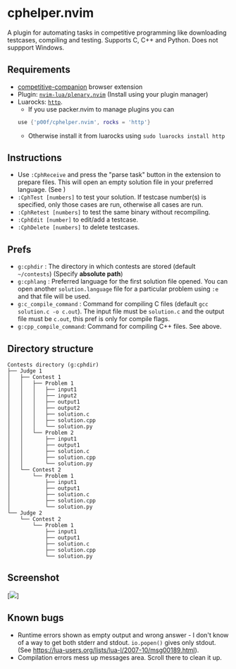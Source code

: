 # cphelper.nvim
A plugin for automating tasks in competitive programming like downloading testcases, compiling and testing. Supports C, C++ and Python. Does not suppport Windows.

## Requirements
- [competitive-companion](https://github.com/jmerle/competitive-companion) browser extension
- Plugin: [`nvim-lua/plenary.nvim`](https://github.com/nvim-lua/plenary.nvim/) (Install using your plugin manager)
- Luarocks: [`http`](https://daurnimator.github.io/lua-http/).
	- If you use packer.nvim to manage plugins you can
	```lua
	use {'p00f/cphelper.nvim', rocks = 'http'}
	```
	- Otherwise install it from luarocks using
	`sudo luarocks install http`

## Instructions
- Use `:CphReceive` and press the "parse task" button in the extension to prepare files. This will open an empty solution file in your preferred language. (See )
- `:CphTest [numbers]` to test your solution. If testcase number(s) is specified, only those cases are run, otherwise all cases are run.
- `:CphRetest [numbers]` to test the same binary without recompiling.
- `:CphEdit [number]` to edit/add a testcase.
- `:CphDelete [numbers]` to delete testcases.
## Prefs
- `g:cphdir` : The directory in which contests are stored (default `~/contests`) (Specify **absolute path**)
- `g:cphlang` : Preferred language for the first solution file opened. You can open another `solution.language` file for a particular problem using `:e` and that file will be used.
- `g:c_compile_command` : Command for compiling C files (default `gcc solution.c -o c.out`). The input file must be `solution.c` and the output file must be `c.out`, this pref is  only for compile flags.
- `g:cpp_compile_command`: Command for compiling C++ files. See above.
## Directory structure
```
Contests directory (g:cphdir)
├── Judge 1
│   ├── Contest 1
│   │   ├── Problem 1
│   │   │   ├── input1
│   │   │   ├── input2
│   │   │   ├── output1
│   │   │   ├── output2
│   │   │   ├── solution.c
│   │   │   ├── solution.cpp
│   │   │   └── solution.py
│   │   └── Problem 2
│   │       ├── input1
│   │       ├── output1
│   │       ├── solution.c
│   │       ├── solution.cpp
│   │       └── solution.py
│   └── Contest 2
│       └── Problem 1
│           ├── input1
│           ├── output1
│           ├── solution.c
│           ├── solution.cpp
│           └── solution.py
└── Judge 2
    └── Contest 2
        └── Problem 1
            ├── input1
            ├── output1
            ├── solution.c
            ├── solution.cpp
            └── solution.py
```
## Screenshot
[<img src="https://raw.githubusercontent.com/p00f/cphelper.nvim/main/screenshot.png" />]
## Known bugs
- Runtime errors shown as empty output and wrong answer - I don't know of a way to get both stderr and stdout. `io.popen()` gives only stdout. (See https://lua-users.org/lists/lua-l/2007-10/msg00189.html).
- Compilation errors mess up messages area. Scroll there to clean it up.
